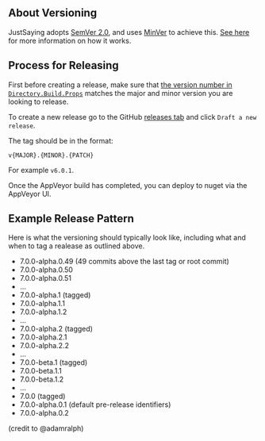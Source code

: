 ## About Versioning

JustSaying adopts [SemVer 2.0](https://semver.org/spec/v2.0.0.html), and uses [MinVer](https://github.com/adamralph/minver) to achieve this. [See here](https://github.com/adamralph/minver#how-it-works) for more information on how it works.

## Process for Releasing

First before creating a release, make sure that [the version number in `Directory.Build.Props`](https://github.com/justeat/JustSaying/blob/d30543fbfc3cf640835339efbe497466e230f220/Directory.Build.props#L22) matches the major and minor version you are looking to release.

To create a new release go to the GitHub [releases tab](https://github.com/justeat/JustSaying/releases) and click `Draft a new release`.

The tag should be in the format:

`v{MAJOR}.{MINOR}.{PATCH}`

For example `v6.0.1`.

Once the AppVeyor build has completed, you can deploy to nuget via the AppVeyor UI.

## Example Release Pattern

Here is what the versioning should typically look like, including what and when to tag a realease as outlined above.

- 7.0.0-alpha.0.49 (49 commits above the last tag or root commit)
- 7.0.0-alpha.0.50
- 7.0.0-alpha.0.51
- ...
- 7.0.0-alpha.1 (tagged)
- 7.0.0-alpha.1.1
- 7.0.0-alpha.1.2
- ...
- 7.0.0-alpha.2 (tagged)
- 7.0.0-alpha.2.1
- 7.0.0-alpha.2.2
- ...
- 7.0.0-beta.1 (tagged)
- 7.0.0-beta.1.1
- 7.0.0-beta.1.2
- ...
- 7.0.0 (tagged)
- 7.0.0-alpha.0.1 (default pre-release identifiers)
- 7.0.0-alpha.0.2

(credit to @adamralph)

